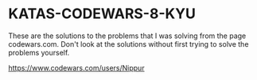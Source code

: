 # KATAS-CODEWARS-8-KYU
These are the solutions to the problems that I was solving from the page codewars.com.
Don't look at the solutions without first trying to solve the problems yourself.

https://www.codewars.com/users/Nippur
